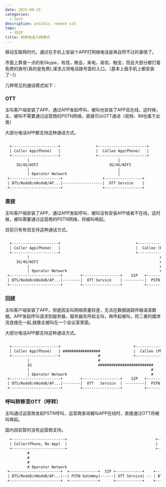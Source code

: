 ```yaml
---
date: 2015-08-25
categories:
  - tech
description: ansible, remote ssh
tags:
  - VOIP
title: 网络电话几种模式
---
```




移动互联网时代，通过在手机上安装个APP打网络电话是再自然不过的事情了。

市面上靠谱一点的有Skype，有信，微会，来电，易信，触宝，而且大部分都打着免费的旗号(真的是免费),谋求占领电话拨号盘的入口。（基本上我手机上都安装了:-)）


几种常见的通话模式如下：

### OTT
主叫客户端安装了APP，通过APP发起呼叫，被叫也安装了APP且在线，这时候，主、被叫不需要通过运营商的PSTN网络，直接可以OTT通话（视频、IM也属于此类）

大部分电话APP都支持这种通话方式。

~~~txt

  +---------------------+                +----------------------+
  | Caller App(Phone)   |                |  Callee App(Phone)   |
  +---------------------+                +----------------------+
          |                                        |
     3G/4G/WIFI                                3G/4G/WIFI
          |                                        |
          | Operator Network                       |
 +-----------------------+                  +-----------------+
 | BTS/NodeB/eNodeB/AP...|------------------|  OTT Service    |
 +-----------------------+                  +-----------------+
~~~

### 直拨
主叫客户端安装了APP，通过APP发起呼叫，被叫没有安装APP或者不在线，这时候，被叫需要通过运营商的PSTN网络，将被叫唤起。

目前只有有信支持这种通话方式。

~~~txt

  +---------------------+                                  +--------------------------+
  | Caller App(Phone)   |                                  |  Callee (Phone, No App)  |
  +---------------------+                                  +--------------------------+
          |                                                           #
     3G/4G/WIFI                                                       #
          |                                                           #
          | Operator Network                                          #  Operator Network
 +-----------------------+        +-----------------+    SIP   +-----------------+
 | BTS/NodeB/eNodeB/AP...|--------|  OTT Service    | ---------|  PSTN GateWay   |
 +-----------------------+        +-----------------+          +-----------------+

~~~


### 回拨
主叫客户端安装了APP，但是因主叫网络质量较差，无法在数据链路传输语音数据。APP发起呼叫请求到服务器，服务器先呼起主叫，再呼起被叫，将二者的媒体流连接在一起,就像主被叫在一个会议室里面。

大部分电话APP都支持这种通话方式。

~~~txt

  +---------------------+                                 +--------------------------+
  | Caller App(Phone)   | #################               |  Callee (Phone, No App)  |
  +---------------------+                 #               +--------------------------+
          |                               #                            #
          2G                              #########################    #
          |                                                       #    #
          | Operator Network                                      #    #  Operator Network
 +-----------------------+        +-----------------+    SIP   +-----------------+
 | BTS/NodeB/eNodeB/AP...|--------|  OTT   Service  | ---------|  PSTN GateWay   |
 +-----------------------+        +-----------------+          +-----------------+
~~~

### 呼叫转移至OTT（呼转）
主叫通过运营商发起PSTN呼叫，运营商查询被叫APP在线时，直接通过OTT将被叫唤起。

国内目前暂时没有运营商支持。

~~~txt
  +------------------------+                                        +---------------------+
  | Caller(Phone, No App)  |                                        |  Callee APP(Phone)  |
  +------------------------+                                        +---------------------+
          #                                                                  |
          #                                                             3G/4G/WIFI
          #                                                                  |
          # Operator Network                                                 |
 +-----------------------+  +-------------+  SIP +------------+    +-----------------------+
 | BTS/NodeB/eNodeB/AP...|--| PSTN GateWay|------| OTT Service| -- | BTS/NodeB/eNodeB/AP...|
 +-----------------------+  +-------------+      +------------+    +-----------------------+
~~~